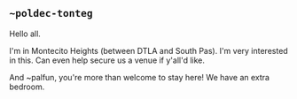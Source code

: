 ## `~poldec-tonteg`
Hello all.

I'm in Montecito Heights (between DTLA and South Pas). I'm very interested in this. Can even help secure us a venue if y'all'd like.

And ~palfun, you're more than welcome to stay here! We have an extra bedroom. 